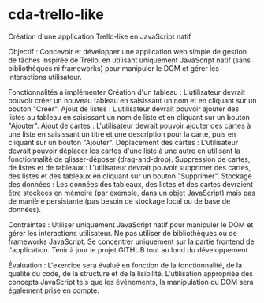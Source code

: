 # cda-trello-like

Création d'une application Trello-like en JavaScript natif

Objectif : Concevoir et développer une application web simple de gestion de tâches inspirée de Trello, en utilisant uniquement JavaScript natif (sans bibliothèques ni frameworks) pour manipuler le DOM et gérer les interactions utilisateur.

Fonctionnalités à implémenter 
Création d'un tableau : L'utilisateur devrait pouvoir créer un nouveau tableau en saisissant un nom et en cliquant sur un bouton "Créer".
Ajout de listes : L'utilisateur devrait pouvoir ajouter des listes au tableau en saisissant un nom de liste et en cliquant sur un bouton "Ajouter".
Ajout de cartes : L'utilisateur devrait pouvoir ajouter des cartes à une liste en saisissant un titre et une description pour la carte, puis en cliquant sur un bouton "Ajouter".
Déplacement des cartes : L'utilisateur devrait pouvoir déplacer les cartes d'une liste à une autre en utilisant la fonctionnalité de glisser-déposer (drag-and-drop).
Suppression de cartes, de listes et de tableaux : L'utilisateur devrait pouvoir supprimer des cartes, des listes et des tableaux en cliquant sur un bouton "Supprimer".
Stockage des données : Les données des tableaux, des listes et des cartes devraient être stockées en mémoire (par exemple, dans un objet JavaScript) mais pas de manière persistante (pas besoin de stockage local ou de base de données).

Contraintes :
Utiliser uniquement JavaScript natif pour manipuler le DOM et gérer les interactions utilisateur.
Ne pas utiliser de bibliothèques ou de frameworks JavaScript.
Se concentrer uniquement sur la partie frontend de l'application.
Tenir à jour le projet GITHUB tout au lond du développement

Évaluation :
L'exercice sera évalué en fonction de la fonctionnalité, de la qualité du code, de la structure et de la lisibilité. L'utilisation appropriée des concepts JavaScript tels que les événements, la manipulation du DOM sera également prise en compte.
